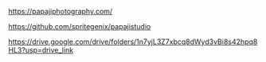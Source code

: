 https://papajiphotography.com/

https://github.com/spritegenix/papajistudio

https://drive.google.com/drive/folders/1n7yjL3Z7xbcq8dWyd3vBi8s42hpq8HL3?usp=drive_link
